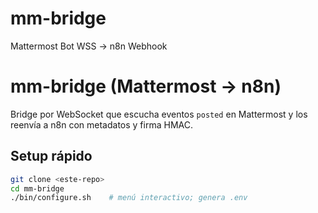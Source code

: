 # mm-bridge
Mattermost Bot WSS ->  n8n Webhook

# mm-bridge (Mattermost → n8n)

Bridge por WebSocket que escucha eventos `posted` en Mattermost y los reenvía a n8n con metadatos y firma HMAC.

## Setup rápido
```bash
git clone <este-repo>
cd mm-bridge
./bin/configure.sh    # menú interactivo; genera .env
